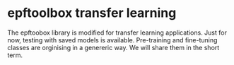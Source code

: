 # epftoolbox transfer learning

The epftoobox library is modified for transfer learning applications. Just for now, testing with saved models is available. Pre-training and fine-tuning classes are orginising in a genereric way. We will share them in the short term. 
